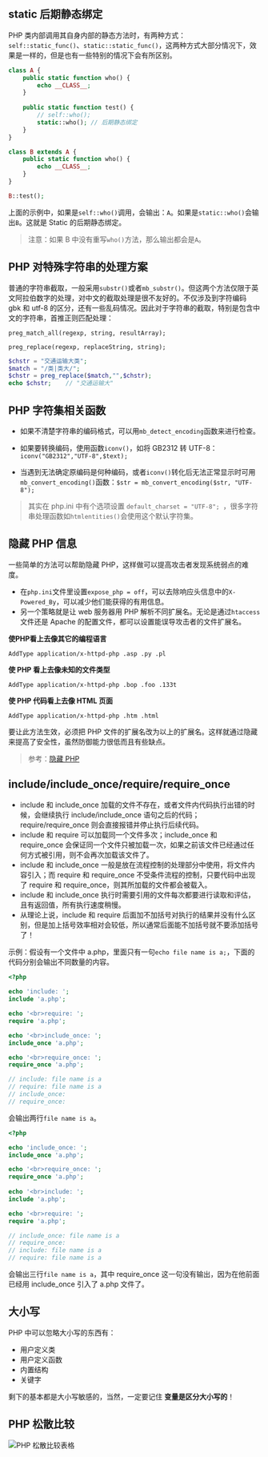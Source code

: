 ## static 后期静态绑定

PHP 类内部调用其自身内部的静态方法时，有两种方式：`self::static_func()`、`static::static_func()`，这两种方式大部分情况下，效果是一样的，但是也有一些特别的情况下会有所区别。

```php
class A {
    public static function who() {
        echo __CLASS__;
    }
    
    public static function test() {
        // self::who();
        static::who(); // 后期静态绑定
    }
}

class B extends A {
    public static function who() {
        echo __CLASS__;
    }
}

B::test();
```

上面的示例中，如果是`self::who()`调用，会输出：`A`。如果是`static::who()`会输出`B`。这就是 Static 的后期静态绑定。

> 注意：如果 B 中没有重写`who()`方法，那么输出都会是`A`。

## PHP 对特殊字符串的处理方案

普通的字符串截取，一般采用`substr()`或者`mb_substr()`。但这两个方法仅限于英文阿拉伯数字的处理，对中文的截取处理是很不友好的。不仅涉及到字符编码 gbk 和 utf-8 的区分，还有一些乱码情况。因此对于字符串的截取，特别是包含中文的字符串，首推正则匹配处理：

`preg_match_all(regexp, string, resultArray);`

`preg_replace(regexp, replaceString, string);`

```php
$chstr = "交通运输大类";
$match = "/类|类大/";
$chstr = preg_replace($match,"",$chstr);
echo $chstr;	// "交通运输大"
```

## PHP 字符集相关函数

* 如果不清楚字符串的编码格式，可以用`mb_detect_encoding`函数来进行检查。

* 如果要转换编码，使用函数`iconv()`，如将 GB2312  转 UTF-8：`iconv("GB2312","UTF-8",$text);`

* 当遇到无法确定原编码是何种编码，或者`iconv()`转化后无法正常显示时可用`mb_convert_encoding()`函数：`$str = mb_convert_encoding($str, "UTF-8");`

> 其实在 php.ini 中有个选项设置 `default_charset = "UTF-8"; `，很多字符串处理函数如`htmlentities()`会使用这个默认字符集。

## 隐藏 PHP 信息

一些简单的方法可以帮助隐藏 PHP，这样做可以提高攻击者发现系统弱点的难度。

* 在`php.ini`文件里设置`expose_php = off`，可以去除响应头信息中的`X-Powered_By`，可以减少他们能获得的有用信息。
* 另一个策略就是让 web 服务器用 PHP 解析不同扩展名。无论是通过`htaccess`文件还是 Apache 的配置文件，都可以设置能误导攻击者的文件扩展名。

**使PHP看上去像其它的编程语言**

`AddType application/x-httpd-php .asp .py .pl`

**使 PHP 看上去像未知的文件类型**

`AddType application/x-httpd-php .bop .foo .133t`

**使 PHP 代码看上去像 HTML 页面**

`AddType application/x-httpd-php .htm .html`

要让此方法生效，必须把 PHP 文件的扩展名改为以上的扩展名。这样就通过隐藏来提高了安全性，虽然防御能力很低而且有些缺点。

> 参考：[隐藏 PHP](http://php.net/manual/zh/security.hiding.php)

## include/include_once/require/require_once

* include 和 include_once 加载的文件不存在，或者文件内代码执行出错的时候，会继续执行 include/include_once 语句之后的代码；require/require_once 则会直接报错并停止执行后续代码。
* include 和 require 可以加载同一个文件多次；include_once 和 require_once 会保证同一个文件只被加载一次，如果之前该文件已经通过任何方式被引用，则不会再次加载该文件了。
* include 和 include_once 一般是放在流程控制的处理部分中使用，将文件内容引入；而 require 和 require_once 不受条件流程的控制，只要代码中出现了 require 和 require_once，则其所加载的文件都会被载入。
* include 和 include_once 执行时需要引用的文件每次都要进行读取和评估，且有返回值，所有执行速度稍慢。
* 从理论上说，include 和 require 后面加不加括号对执行的结果并没有什么区别，但是加上括号效率相对会较低，所以通常后面能不加括号就不要添加括号了！

示例：假设有一个文件中 a.php，里面只有一句`echo file name is a;`，下面的代码分别会输出不同数量的内容。

```php
<?php
 
echo 'include: ';
include 'a.php';

echo '<br>require: ';
require 'a.php';

echo '<br>include_once: ';
include_once 'a.php';

echo '<br>require_once: ';
require_once 'a.php';

// include: file name is a
// require: file name is a
// include_once: 
// require_once:
```

会输出两行`file name is a`。


```php
<?php

echo 'include_once: ';
include_once 'a.php';

echo '<br>require_once: ';
require_once 'a.php';
 
echo '<br>include: ';
include 'a.php';

echo '<br>require: ';
require 'a.php';

// include_once: file name is a
// require_once: 
// include: file name is a
// require: file name is a
```

会输出三行`file name is a`，其中 require_once 这一句没有输出，因为在他前面已经用 include_once 引入了 a.php 文件了。

## 大小写

PHP 中可以忽略大小写的东西有：

* 用户定义类
* 用户定义函数
* 内置结构
* 关键字

剩下的基本都是大小写敏感的，当然，一定要记住 **变量是区分大小写的**！

## PHP 松散比较

![PHP 松散比较表格](http://7xkt52.com1.z0.glb.clouddn.com/markdown/1479796890234.png)


